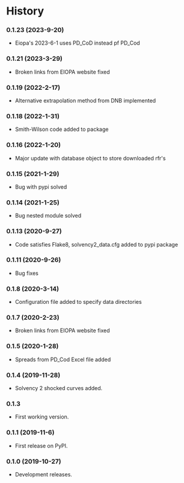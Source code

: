 # History

### 0.1.23 (2023-9-20)

- Eiopa's 2023-6-1 uses PD_CoD instead pf PD_Cod

### 0.1.21 (2023-3-29)

- Broken links from EIOPA website fixed

### 0.1.19 (2022-2-17)

- Alternative extrapolation method from DNB implemented 

### 0.1.18 (2022-1-31)

- Smith-Wilson code added to package

### 0.1.16 (2022-1-20)

- Major update with database object to store downloaded rfr\'s 

### 0.1.15 (2021-1-29)

- Bug with pypi solved 

### 0.1.14 (2021-1-25)

- Bug nested module solved 

### 0.1.13 (2020-9-27)

- Code satisfies Flake8, solvency2_data.cfg added to pypi package 

### 0.1.11 (2020-9-26)

- Bug fixes 

### 0.1.8 (2020-3-14)

- Configuration file added to specify data directories 

### 0.1.7 (2020-2-23)

- Broken links from EIOPA website fixed 

### 0.1.5 (2020-1-28)

- Spreads from PD_Cod Excel file added 

### 0.1.4 (2019-11-28)

- Solvency 2 shocked curves added. 

### 0.1.3

- First working version. 

### 0.1.1 (2019-11-6)

- First release on PyPI. 

### 0.1.0 (2019-10-27)

- Development releases. 
